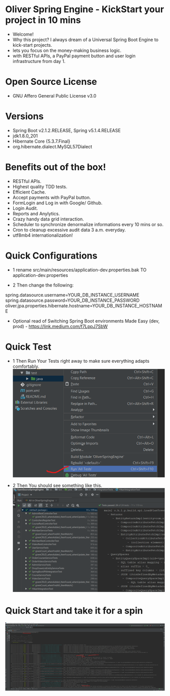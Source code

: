 # Oliver Spring Engine -  KickStart your project in 10 mins
* Welcome! 
* Why this project? I always dream of a Universal Spring Boot Engine to kick-start projects. 
* lets you focus on the money-making business logic.  
* with RESTful APIs, a PayPal payment button and user login infrastructure from day 1. 

# Open Source License 
* GNU Affero General Public License v3.0

# Versions
* Spring Boot v2.1.2.RELEASE, Spring v5.1.4.RELEASE
* jdk1.8.0_201
* Hibernate Core {5.3.7.Final}
* org.hibernate.dialect.MySQL57Dialect

# Benefits out of the box! 
* RESTful APIs. 
* Highest quality TDD tests. 
* Efficient Cache. 
* Accept payments with PayPal button.
* FormLogin and Log in with Google/ Github. 
* Login Audit. 
* Reports and Anylytics. 
* Crazy handy data grid interaction. 
* Scheduler to synchronize denormalize informations every 10 mins or so. 
* Cron to cleanup excessive audit data 3 a.m. everyday. 
* utf8mb4 internationalization! 

# Quick Configurations 
* 1 rename src/main/resources/application-dev.properties.bak TO application-dev.properties

* 2 Then change the following: 

spring.datasource.username=YOUR_DB_INSTANCE_USERNAME
spring.datasource.password=YOUR_DB_INSTANCE_PASSWORD
oliver.jpa.properties.hibernate.hostname=YOUR_DB_INSTANCE_HOSTNAME

* Optional read of Switching Spring Boot environments Made Easy (dev, prod) - https://link.medium.com/f7LppJ7SbW

# Quick Test 
* 1 Then Run Your Tests right away to make sure everything adapts comfortably. 
![Run All Test](https://github.com/oliverwreath/OpenSourceOliverSpringEngine/blob/master/src/main/resources/static/ReadmePictures/Run_All_Tests.png?raw=true)

* 2 Then You should see something like this. 
![All Test Passed](https://github.com/oliverwreath/OpenSourceOliverSpringEngine/blob/master/src/main/resources/static/ReadmePictures/Tests_All_Passed.png?raw=true)

# Quick Start and take it for a spin
![Quick_Start](https://github.com/oliverwreath/OpenSourceOliverSpringEngine/blob/master/src/main/resources/static/ReadmePictures/Quick_Start.png?raw=true)
